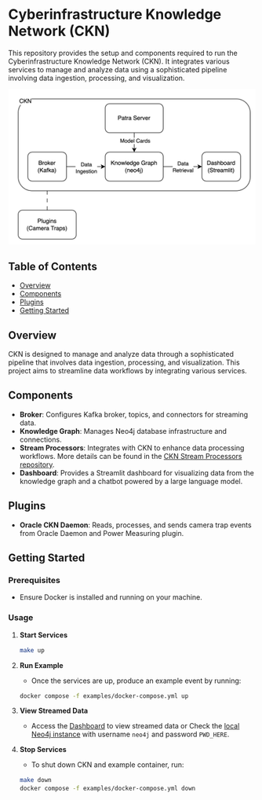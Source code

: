 # Cyberinfrastructure Knowledge Network (CKN)

This repository provides the setup and components required to run the Cyberinfrastructure Knowledge Network (CKN). It integrates various services to manage and analyze data using a sophisticated pipeline involving data ingestion, processing, and visualization.

![CKN Design](ckn-design.png)

## Table of Contents

- [Overview](#overview)
- [Components](#components)
- [Plugins](#plugins)
- [Getting Started](#getting-started)

## Overview

CKN is designed to manage and analyze data through a sophisticated pipeline that involves data ingestion, processing, and visualization. This project aims to streamline data workflows by integrating various services.

## Components

- **Broker**: Configures Kafka broker, topics, and connectors for streaming data.
- **Knowledge Graph**: Manages Neo4j database infrastructure and connections.
- **Stream Processors**: Integrates with CKN to enhance data processing workflows. More details can be found in the [CKN Stream Processors repository](https://github.com/Data-to-Insight-Center/ckn-stream-processors).
- **Dashboard**: Provides a Streamlit dashboard for visualizing data from the knowledge graph and a chatbot powered by a large language model.

## Plugins

- **Oracle CKN Daemon**: Reads, processes, and sends camera trap events from Oracle Daemon and Power Measuring plugin.

## Getting Started

### Prerequisites

- Ensure Docker is installed and running on your machine.

### Usage

1. **Start Services**
   ```bash
   make up
   ```

2. **Run Example**
   - Once the services are up, produce an example event by running:
   ```bash
   docker compose -f examples/docker-compose.yml up
   ```

3. **View Streamed Data**
   - Access the [Dashboard](http://localhost:8502/Camera_Traps) to view streamed data or Check the [local Neo4j instance](http://localhost:7474/browser/) with username `neo4j` and password `PWD_HERE`.

4. **Stop Services**
    - To shut down CKN and example container, run:
    ```bash
    make down
   docker compose -f examples/docker-compose.yml down
    ```